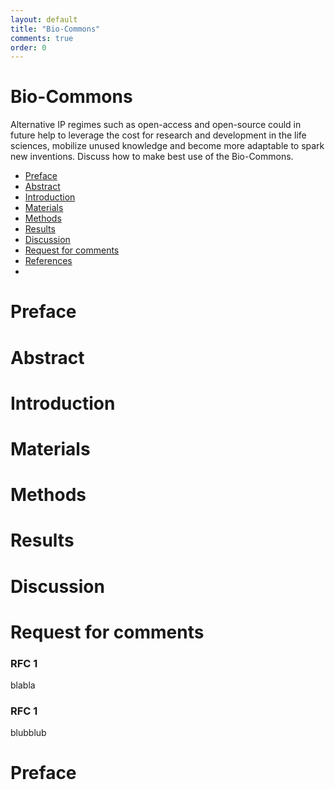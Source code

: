 ```yaml
---
layout: default
title: "Bio-Commons"
comments: true
order: 0
---
```

<div class="jumbotron">
	<div class="container">
	<h1><i class="fa fa-university"></i> 	Bio-Commons</h1>
    <p>
Alternative IP regimes such as open-access and open-source could in future help to leverage the cost for research and development in the life sciences, mobilize unused knowledge and become more adaptable to spark new inventions. Discuss how to make best use of the Bio-Commons.
    </p>
	</div>
</div>

* [Preface](#Abstract)
* [Abstract](#Abstract)
* [Introduction](#Abstract)
* [Materials](#Abstract)
* [Methods](#Abstract)
* [Results](#Abstract)
* [Discussion](#Abstract)
* [Request for comments](#Abstract)
* [References](#Abstract)
* 
# <a name="Preface"></a>Preface 

# <a name="Abstract"></a>Abstract 

# <a name="Introduction"></a>Introduction 

# <a name="Materials"></a>Materials 

# <a name="Methods"></a>Methods 

# <a name="Results"></a>Results 

# <a name="Discussion"></a>Discussion 

# <a name="Request for comments"></a>Request for comments 

### RFC 1
blabla

### RFC 1
blubblub

# <a name="References"></a>Preface 

